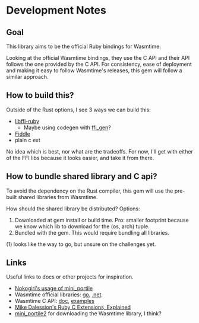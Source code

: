 # Development Notes

## Goal

This library aims to be the official Ruby bindings for Wasmtime.

Looking at the official Wasmtime bindings, they use the C API and their API follows the one provided by the C API. For consistency, ease of deployment and making it easy to follow Wasmtime's releases, this gem will follow a similar approach.

## How to build this?

Outside of the Rust options, I see 3 ways we can build this:
- [libffi-ruby](https://github.com/ffi/ffi)
  - Maybe using codegen with [ffi_gen](https://github.com/ffi/ffi_gen)?
- [Fiddle](https://github.com/ruby/fiddle)
- plain c ext

No idea which is best, nor what are the tradeoffs. For now, I'll get with either of the FFI libs because it looks easier, and take it from there.

## How to bundle shared library and C api?

To avoid the dependency on the Rust compiler, this gem will use the pre-built shared libraries from Wasmtime.

How should the shared library be distributed? Options:
1. Downloaded at gem install or build time. Pro: smaller footprint because we know which lib to download for the (os, arch) tuple.
1. Bundled with the gem. This would require bundling all libraries.

(1) looks like the way to go, but unsure on the challenges yet.

## Links

Useful links to docs or other projects for inspiration.

- [Nokogiri's usage of mini_portile](https://github.com/sparklemotion/nokogiri/blob/0e75392d49ca3758dcdfc6610c9c22ccdc23001c/ext/nokogiri/extconf.rb#L418)
- Wasmtime official libraries: [go](), [.net]().
- Wasmtime C API: [doc](https://docs.wasmtime.dev/c-api/), [examples](https://github.com/bytecodealliance/wasmtime/tree/main/examples)
- [Mike Dalession's Ruby C Extensions, Explained](https://github.com/flavorjones/ruby-c-extensions-explained)
 - [mini_portile2](https://github.com/flavorjones/mini_portile) for downloading the Wasmtime library, I think?


